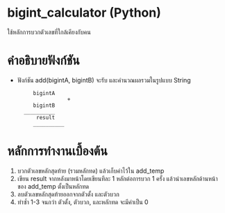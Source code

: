 # bigint_calculator (Python)
ใช้หลักการบวกตัวเลขที่ใกล้เคียงกับคน

# คำอธิบายฟังก์ชัน
- ฟังก์ชัน add(bigintA, bigintB) จะรับ และคำนวณผลรวมในรูปแบบ String

	       bigintA
		              +
	       bigintB
       	__________
	        result
           __________

# หลักการทำงานเบื้องต้น
1. บวกตัวเลขหลักสุดท้าย (รวมหลักทด) แล้วเก็บค่าไว้ใน add_temp
2. เขียน result จากหลังมาหน้าโดยเขียนทีละ 1 หลักต่อการบวก 1 ครั้ง แล้วนำเลขหลักด้านหน้าของ add_temp ตั้งเป็นหลักทด
3. ลบตัวเลขหลักสุดท้ายออกจากตัวตั้ง และตัวบวก
4. ทำซ้ำ 1-3 จนกว่า ตัวตั้ง, ตัวบวก, และหลักทด จะมีค่าเป็น 0
